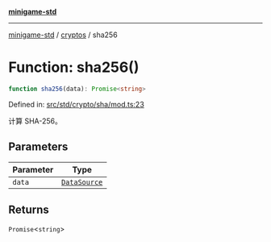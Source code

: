 [**minigame-std**](../../../README.md)

***

[minigame-std](../../../README.md) / [cryptos](../README.md) / sha256

# Function: sha256()

```ts
function sha256(data): Promise<string>
```

Defined in: [src/std/crypto/sha/mod.ts:23](https://github.com/JiangJie/minigame-std/blob/ff3594872b1efbdbc13aabe99588385e855b50dc/src/std/crypto/sha/mod.ts#L23)

计算 SHA-256。

## Parameters

| Parameter | Type |
| ------ | ------ |
| `data` | [`DataSource`](../../../type-aliases/DataSource.md) |

## Returns

`Promise`\<`string`\>
